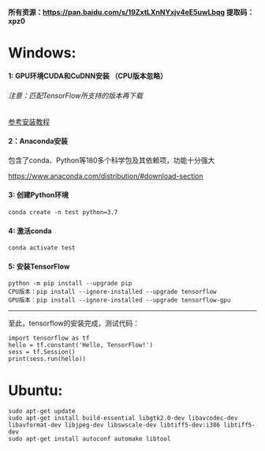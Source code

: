 #### 所有资源：https://pan.baidu.com/s/19ZxtLXnNYxjv4eE5uwLbqg 提取码：xpz0

# Windows:

#### 1: GPU环境CUDA和CuDNN安装 （CPU版本忽略）

###### 注意：匹配TensorFlow所支持的版本再下载
[参考安装教程](https://github.com/kebiao/deeplearning/blob/master/install/cuda_cudnn_install.md)

#### 2：Anaconda安装

包含了conda、Python等180多个科学包及其依赖项，功能十分强大

https://www.anaconda.com/distribution/#download-section

#### 3: 创建Python环境

    conda create -n test python=3.7

#### 4: 激活conda

    conda activate test

#### 5: 安装TensorFlow

    python -m pip install --upgrade pip
    CPU版本：pip install --ignore-installed --upgrade tensorflow
    GPU版本：pip install --ignore-installed --upgrade tensorflow-gpu


--------------------------------------------------------------------------

至此，tensorflow的安装完成，测试代码：

    import tensorflow as tf
    hello = tf.constant('Hello, TensorFlow!')
    sess = tf.Session()
    print(sess.run(hello))


# Ubuntu:

    sudo apt-get update
    sudo apt-get install build-essential libgtk2.0-dev libavcodec-dev libavformat-dev libjpeg-dev libswscale-dev libtiff5-dev:i386 libtiff5-dev
    sudo apt-get install autoconf automake libtool
